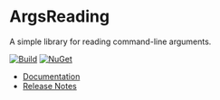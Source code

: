 # ArgsReading

A simple library for reading command-line arguments.

[![Build](https://github.com/ejball/ArgsReading/workflows/Build/badge.svg)](https://github.com/ejball/ArgsReading/actions?query=workflow%3ABuild) [![NuGet](https://img.shields.io/nuget/v/ArgsReading.svg)](https://www.nuget.org/packages/ArgsReading)

* [Documentation](https://ejball.com/ArgsReading/)
* [Release Notes](ReleaseNotes.md)

